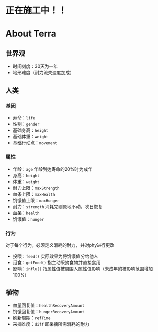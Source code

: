 # 正在施工中！！

# About Terra

## 世界观

- 时间刻度：30天为一年
- 地形难度（耐力流失速度加成）

## 人类

### 基因

- 寿命：`life`
- 性别：`gender`
- 基础身高：`height`
- 基础体重：`weight`
- 基础行动点：`movement`

### 属性

- 年龄：`age` 年龄到达寿命的20%时为成年
- 身高：`height`
- 体重：`weight`
- 耐力上限：`maxStrength`
- 血条上限：`maxHealth`
- 饥饿值上限：`maxHunger`
- 耐力：`strength` 消耗完则原地不动，次日恢复
- 血条：`health`
- 饥饿值：`hunger`

### 行为

对于每个行为，必须定义消耗的耐力，并对phy进行更改

- 投喂：`feed()` 实际效果为将饥饿值分给他人
- 觅食：`getFood()` 指主动采摘食物并直接食用
- 影响：`influ()` 指属性值被周围人属性值影响（未成年的被影响范围增加100%）

## 植物

- 血量回复值：`healthRecoveryAmount`
- 饥饿回复值：`hungerRecoveryAmount`
- 刷新周期：`refTime`
- 采摘难度：`diff` 即采摘所需消耗的耐力